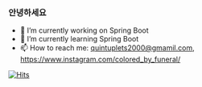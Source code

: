 ### 안녕하세요

- 🔭 I’m currently working on Spring Boot
- 🌱 I’m currently learning Spring Boot
- 📫 How to reach me: quintuplets2000@gmamil.com, https://www.instagram.com/colored_by_funeral/

[![Hits](https://hits.seeyoufarm.com/api/count/incr/badge.svg?url=https%3A%2F%2Fgithub.com%2Fjulymeltdown&count_bg=%2379C83D&title_bg=%23555555&icon=&icon_color=%23E7E7E7&title=hits&edge_flat=false)](https://hits.seeyoufarm.com)
